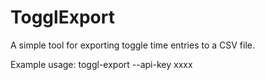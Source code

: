 # TogglExport
A simple tool for exporting toggle time entries to a CSV file.

Example usage: toggl-export --api-key xxxx
